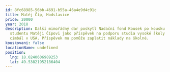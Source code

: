 ```yaml
---
id: 8fc68985-56bb-4691-b55a-46a4e9d4c91c
title: Matěj Číp, Hodslavice
price: 20000
year: 2018
description: Další mimořádný dar poskytl Nadační fond Kousek po kousku nadanému
  studentu Matěji Čípovi jako příspěvek na podporu studia vysoké školy ve hře na
  cimbál v USA. Příspěvek mu pomůže zaplatit náklady na školné.
kouskovani: false
locationName: undefined
position:
  lng: 18.0240606989253
  lat: 49.53821952186404
---
```

